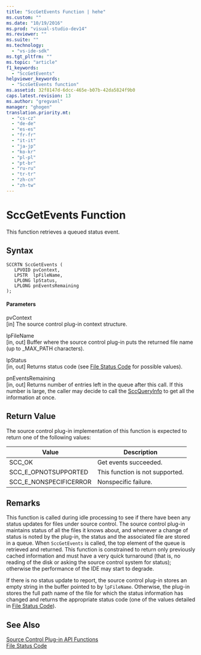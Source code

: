 ```yaml
---
title: "SccGetEvents Function | hehe"
ms.custom: ""
ms.date: "10/19/2016"
ms.prod: "visual-studio-dev14"
ms.reviewer: ""
ms.suite: ""
ms.technology: 
  - "vs-ide-sdk"
ms.tgt_pltfrm: ""
ms.topic: "article"
f1_keywords: 
  - "SccGetEvents"
helpviewer_keywords: 
  - "SccGetEvents function"
ms.assetid: 32f8147d-6dcc-465e-b07b-42da5824f9b0
caps.latest.revision: 13
ms.author: "gregvanl"
manager: "ghogen"
translation.priority.mt: 
  - "cs-cz"
  - "de-de"
  - "es-es"
  - "fr-fr"
  - "it-it"
  - "ja-jp"
  - "ko-kr"
  - "pl-pl"
  - "pt-br"
  - "ru-ru"
  - "tr-tr"
  - "zh-cn"
  - "zh-tw"
---
```

# SccGetEvents Function
This function retrieves a queued status event.  
  
## Syntax  
  
```cpp#  
SCCRTN SccGetEvents (  
   LPVOID pvContext,  
   LPSTR  lpFileName,  
   LPLONG lpStatus,  
   LPLONG pnEventsRemaining  
);  
```  
  
#### Parameters  
 pvContext  
 [in] The source control plug-in context structure.  
  
 lpFileName  
 [in, out] Buffer where the source control plug-in puts the returned file name (up to _MAX_PATH characters).  
  
 lpStatus  
 [in, out] Returns status code (see [File Status Code](../extensibility/file-status-code-enumerator.md) for possible values).  
  
 pnEventsRemaining  
 [in, out] Returns number of entries left in the queue after this call. If this number is large, the caller may decide to call the [SccQueryInfo](../extensibility/sccqueryinfo-function.md) to get all the information at once.  
  
## Return Value  
 The source control plug-in implementation of this function is expected to return one of the following values:  
  
|Value|Description|  
|-----------|-----------------|  
|SCC_OK|Get events succeeded.|  
|SCC_E_OPNOTSUPPORTED|This function is not supported.|  
|SCC_E_NONSPECIFICERROR|Nonspecific failure.|  
  
## Remarks  
 This function is called during idle processing to see if there have been any status updates for files under source control. The source control plug-in maintains status of all the files it knows about, and whenever a change of status is noted by the plug-in, the status and the associated file are stored in a queue. When `SccGetEvents` is called, the top element of the queue is retrieved and returned. This function is constrained to return only previously cached information and must have a very quick turnaround (that is, no reading of the disk or asking the source control system for status); otherwise the performance of the IDE may start to degrade.  
  
 If there is no status update to report, the source control plug-in stores an empty string in the buffer pointed to by `lpFileName`. Otherwise, the plug-in stores the full path name of the file for which the status information has changed and returns the appropriate status code (one of the values detailed in [File Status Code](../extensibility/file-status-code-enumerator.md)).  
  
## See Also  
 [Source Control Plug-in API Functions](../extensibility/source-control-plug-in-api-functions.md)   
 [File Status Code](../extensibility/file-status-code-enumerator.md)